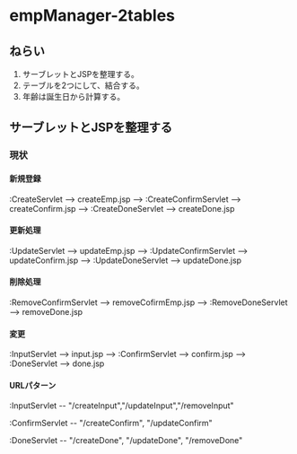 # empManager-2tables

## ねらい

1. サーブレットとJSPを整理する。
1. テーブルを2つにして、結合する。
1. 年齢は誕生日から計算する。

## サーブレットとJSPを整理する

### 現状

#### 新規登録

:CreateServlet         --> createEmp.jsp --> 
:CreateConfirmServlet --> createConfirm.jsp --> 
:CreateDoneServlet    --> createDone.jsp

#### 更新処理

:UpdateServlet        --> updateEmp.jsp -->
:UpdateConfirmServlet --> updateConfirm.jsp -->
:UpdateDoneServlet    --> updateDone.jsp

#### 削除処理

:RemoveConfirmServlet --> removeCofirmEmp.jsp -->
:RemoveDoneServlet    --> removeDone.jsp

#### 変更

:InputServlet --> input.jsp  -->
:ConfirmServlet --> confirm.jsp -->
:DoneServlet --> done.jsp

#### URLパターン

:InputServlet -- "/createInput","/updateInput","/removeInput"

:ConfirmServlet -- "/createConfirm", "/updateConfirm"

:DoneServlet -- "/createDone", "/updateDone", "/removeDone"

<!-- 修正時刻: Mon 2025/01/13 10:47:48 -->
